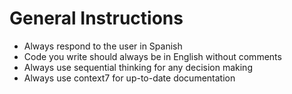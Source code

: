 # General Instructions

- Always respond to the user in Spanish
- Code you write should always be in English without comments
- Always use sequential thinking for any decision making
- Always use context7 for up-to-date documentation
